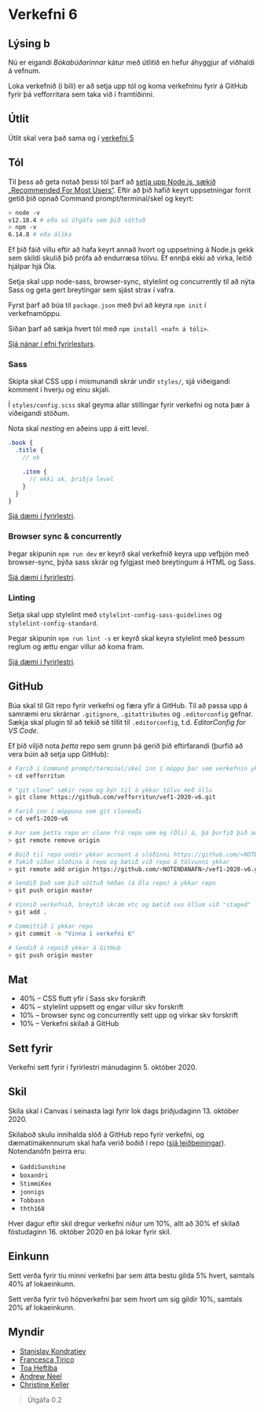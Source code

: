 # Verkefni 6

## Lýsing b

Nú er eigandi _Bókabúðarinnar_ kátur með útlitið en hefur áhyggjur af viðhaldi á vefnum.

Loka verkefnið (í bili) er að setja upp tól og koma verkefninu fyrir á GitHub fyrir þá vefforritara sem taka við í framtíðinni.

## Útlit

Útlit skal vera það sama og í [verkefni 5](https://github.com/vefforritun/vef1-2020-v5/)

## Tól

Til þess að geta notað þessi tól þarf að [setja upp Node.js, sækið „Recommended For Most Users“](https://nodejs.org/en/). Eftir að þið hafið keyrt uppsetningar forrit getið þið opnað Command prompt/terminal/skel og keyrt:

```bash
> node -v
v12.18.4 # eða sú útgáfa sem þið sóttuð
> npm -v
6.14.8 # eða álíka
```

Ef þið fáið villu eftir að hafa keyrt annað hvort og uppsetning á Node.js gekk sem skildi skulið þið prófa að endurræsa tölvu. Ef ennþá ekki að virka, leitið hjálpar hjá Óla.

Setja skal upp node-sass, browser-sync, stylelint og concurrently til að nýta Sass og geta gert breytingar sem sjást strax í vafra.

Fyrst þarf að búa til `package.json` með því að keyra `npm init` í verkefnamöppu.

Síðan þarf að sækja hvert tól með `npm install <nafn á tóli>`.

[Sjá nánar í efni fyrirlesturs](https://github.com/vefforritun/vef1-2020/blob/master/fyrirlestrar/06/06.2.npm.md#t%C3%B3l-%C3%AD-verkefnum).

### Sass

Skipta skal CSS upp í mismunandi skrár undir `styles/`, sjá viðeigandi komment í hverju og einu skjali.

Í `styles/config.scss` skal geyma allar stillingar fyrir verkefni og nota þær á viðeigandi stöðum.

Nota skal _nesting_ en aðeins upp á eitt level.

```scss
.book {
  .title {
    // ok

    .item {
      // ekki ok, þriðja level
    }
  }
}
```

[Sjá dæmi í fyrirlestri](https://github.com/vefforritun/vef1-2020/tree/master/fyrirlestrar/06/daemi/node-sass).

### Browser sync & concurrently

Þegar skipunin `npm run dev` er keyrð skal verkefnið keyra upp vefþjón með browser-sync, þýða sass skrár og fylgjast með breytingum á HTML og Sass.

[Sjá dæmi í fyrirlestri](https://github.com/vefforritun/vef1-2020/tree/master/fyrirlestrar/06/daemi/node-sass-browser-sync).

### Linting

Setja skal upp stylelint með `stylelint-config-sass-guidelines` og `stylelint-config-standard`.

Þegar skipunin `npm run lint -s` er keyrð skal keyra stylelint með þessum reglum og ættu engar villur að koma fram.

[Sjá dæmi í fyrirlestri](https://github.com/vefforritun/vef1-2020/tree/master/fyrirlestrar/06/daemi/stylelint).

## GitHub

Búa skal til Git repo fyrir verkefni og færa yfir á GitHub. Til að passa upp á samræmi eru skrárnar `.gitignore`, `.gitattributes` og `.editorconfig` gefnar. Sækja skal plugin til að tekið sé tillit til `.editorconfig`, t.d. _EditorConfig for VS Code_.

Ef þið viljið nota _þetta_ repo sem grunn þá gerið þið eftirfarandi (þurfið að vera búin að setja upp GitHub):

```bash
# Farið í Command prompt/terminal/skel inn í möppu þar sem verkefnin ykkar eru á ykkar tölvu
> cd vefforritun

# "git clone" sækir repo og býr til á ykkar tölvu með öllu
> git clone https://github.com/vefforritun/vef1-2020-v6.git

# Farið inn í möppuna sem git cloneaði
> cd vef1-2020-v6

# Þar sem þetta repo er clone frá repo sem ég (Óli) á, þá þurfið þið að slíta þau tengsl og tengja við ykkar repo
> git remote remove origin

# Búið til repo undir ykkar account á slóðinni https://github.com/<NOTENDANAFN>?tab=repositories og smellið á "New"
# Takið síðan slóðina á repo og bætið við repo á tölvunni ykkar
> git remote add origin https://github.com/<NOTENDANAFN>/vef1-2020-v6.git

# Sendið það sem þið sóttuð héðan (á Óla repo) á ykkar repo
> git push origin master

# Vinnið verkefnið, breytið skrám etc og bætið svo öllum við "staged"
> git add .

# Committið í ykkar repo
> git commit -m "Vinna í verkefni 6"

# Sendið á repoið ykkar á GitHub
> git push origin master
```

## Mat

* 40% – CSS flutt yfir í Sass skv forskrift
* 40% – stylelint uppsett og engar villur skv forskrift
* 10% – browser sync og concurrently sett upp og virkar skv forskrift
* 10% – Verkefni skilað á GitHub

## Sett fyrir

Verkefni sett fyrir í fyrirlestri mánudaginn 5. október 2020.

## Skil

Skila skal í Canvas í seinasta lagi fyrir lok dags þriðjudaginn 13. október 2020.

Skilaboð skulu innihalda slóð á GitHub repo fyrir verkefni, og dæmatímakennurum skal hafa verið boðið í repo ([sjá leiðbeiningar](https://docs.github.com/en/free-pro-team@latest/github/setting-up-and-managing-your-github-user-account/inviting-collaborators-to-a-personal-repository)). Notendanöfn þeirra eru:

* `GaddiSunshine`
* `boxandri`
* `StimmiKex`
* `jonnigs`
* `Tobbasn`
* `thth168`

Hver dagur eftir skil dregur verkefni niður um 10%, allt að 30% ef skilað föstudaginn 16. október 2020 en þá lokar fyrir skil.

## Einkunn

Sett verða fyrir tíu minni verkefni þar sem átta bestu gilda 5% hvert, samtals 40% af lokaeinkunn.

Sett verða fyrir tvö hópverkefni þar sem hvort um sig gildir 10%, samtals 20% af lokaeinkunn.

## Myndir

* [Stanislav Kondratiev](https://unsplash.com/@technobulka)
* [Francesca Tirico](https://unsplash.com/@fra99)
* [Toa Heftiba](https://unsplash.com/@heftiba)
* [Andrew Neel](https://unsplash.com/@andrewtneel)
* [Christine Keller](https://unsplash.com/@christinekeller)

> Útgáfa 0.2
